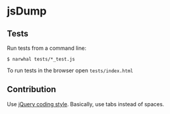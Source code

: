 jsDump
======

Tests
-----
Run tests from a command line:

    $ narwhal tests/*_test.js

To run tests in the browser open `tests/index.html`


Contribution
------------
Use [jQuery coding style](http://docs.jquery.com/UI_Developer_Guide#Coding_Style).
Basically, use tabs instead of spaces.